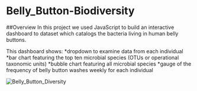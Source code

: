 # Belly_Button-Biodiversity

##Overview
In this project we used JavaScript to build an interactive dashboard to dataset which catalogs the bacteria living in human belly buttons.

This dashboard shows:
*dropdown to examine data from each individual
*bar chart featuring the top ten microbial species (OTUs or operational taxonomic units)
*bubble chart featuring all microbial species
*gauge of the frequency of belly button washes weekly for each individual

![Belly_Button_Diversity](https://user-images.githubusercontent.com/110632671/202890391-9b58b38c-507f-46c1-9d05-2e438b7e2295.png)
